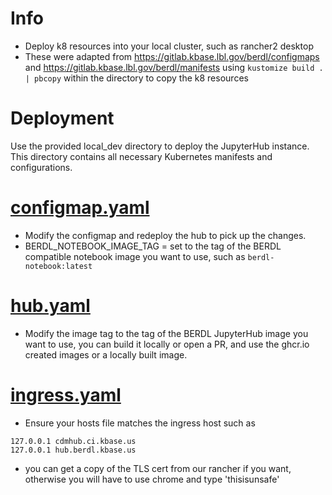 # Info
* Deploy k8 resources into your local cluster, such as rancher2 desktop
* These were adapted from https://gitlab.kbase.lbl.gov/berdl/configmaps and https://gitlab.kbase.lbl.gov/berdl/manifests using  `kustomize build . | pbcopy` within the directory to copy the k8 resources 

# Deployment
Use the provided local_dev directory to deploy the JupyterHub instance. This directory contains all necessary Kubernetes manifests and configurations.


# [configmap.yaml](configmap.yaml)
* Modify the configmap and redeploy the hub to pick up the changes.
* BERDL_NOTEBOOK_IMAGE_TAG = set to the tag of the BERDL compatible notebook image you want to use, such as `berdl-notebook:latest`

# [hub.yaml](hub.yaml)
* Modify the image tag to the tag of the BERDL JupyterHub image you want to use, you can build it locally or open a PR, and use the ghcr.io created images or a locally built image.


# [ingress.yaml](ingress.yaml)
* Ensure your hosts file matches the ingress host such as
```aiignore
127.0.0.1 cdmhub.ci.kbase.us
127.0.0.1 hub.berdl.kbase.us
```
* you can get a copy of the TLS cert from our rancher if you want, otherwise you will have to use chrome and type 'thisisunsafe'
